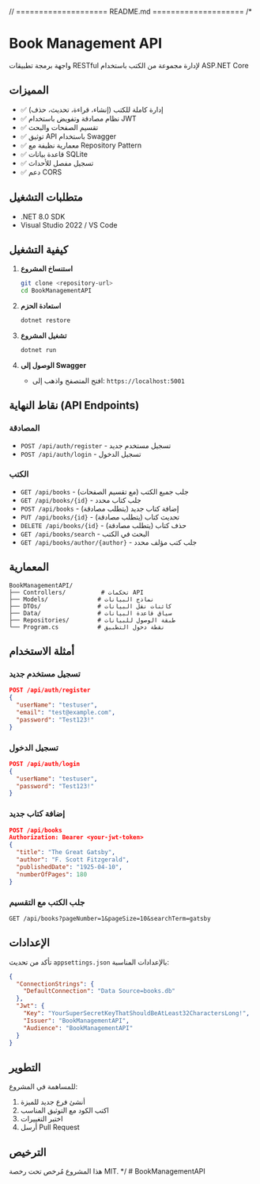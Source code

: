 ﻿// ==================== README.md ====================
/*
# Book Management API

واجهة برمجة تطبيقات RESTful لإدارة مجموعة من الكتب باستخدام ASP.NET Core

## المميزات

- ✅ إدارة كاملة للكتب (إنشاء، قراءة، تحديث، حذف)
- ✅ نظام مصادقة وتفويض باستخدام JWT
- ✅ تقسيم الصفحات والبحث
- ✅ توثيق API باستخدام Swagger
- ✅ معمارية نظيفة مع Repository Pattern
- ✅ قاعدة بيانات SQLite
- ✅ تسجيل مفصل للأحداث
- ✅ دعم CORS

## متطلبات التشغيل

- .NET 8.0 SDK
- Visual Studio 2022 / VS Code

## كيفية التشغيل

1. **استنساخ المشروع**
   ```bash
   git clone <repository-url>
   cd BookManagementAPI
   ```

2. **استعادة الحزم**
   ```bash
   dotnet restore
   ```

3. **تشغيل المشروع**
   ```bash
   dotnet run
   ```

4. **الوصول إلى Swagger**
   - افتح المتصفح واذهب إلى: `https://localhost:5001`

## نقاط النهاية (API Endpoints)

### المصادقة
- `POST /api/auth/register` - تسجيل مستخدم جديد
- `POST /api/auth/login` - تسجيل الدخول

### الكتب
- `GET /api/books` - جلب جميع الكتب (مع تقسيم الصفحات)
- `GET /api/books/{id}` - جلب كتاب محدد
- `POST /api/books` - إضافة كتاب جديد (يتطلب مصادقة)
- `PUT /api/books/{id}` - تحديث كتاب (يتطلب مصادقة)
- `DELETE /api/books/{id}` - حذف كتاب (يتطلب مصادقة)
- `GET /api/books/search` - البحث في الكتب
- `GET /api/books/author/{author}` - جلب كتب مؤلف محدد

## المعمارية

```
BookManagementAPI/
├── Controllers/          # تحكمات API
├── Models/              # نماذج البيانات
├── DTOs/                # كائنات نقل البيانات
├── Data/                # سياق قاعدة البيانات
├── Repositories/        # طبقة الوصول للبيانات
└── Program.cs           # نقطة دخول التطبيق
```

## أمثلة الاستخدام

### تسجيل مستخدم جديد
```json
POST /api/auth/register
{
  "userName": "testuser",
  "email": "test@example.com",
  "password": "Test123!"
}
```

### تسجيل الدخول
```json
POST /api/auth/login
{
  "userName": "testuser",
  "password": "Test123!"
}
```

### إضافة كتاب جديد
```json
POST /api/books
Authorization: Bearer <your-jwt-token>
{
  "title": "The Great Gatsby",
  "author": "F. Scott Fitzgerald",
  "publishedDate": "1925-04-10",
  "numberOfPages": 180
}
```

### جلب الكتب مع التقسيم
```
GET /api/books?pageNumber=1&pageSize=10&searchTerm=gatsby
```

## الإعدادات

تأكد من تحديث `appsettings.json` بالإعدادات المناسبة:

```json
{
  "ConnectionStrings": {
    "DefaultConnection": "Data Source=books.db"
  },
  "Jwt": {
    "Key": "YourSuperSecretKeyThatShouldBeAtLeast32CharactersLong!",
    "Issuer": "BookManagementAPI",
    "Audience": "BookManagementAPI"
  }
}
```

## التطوير

للمساهمة في المشروع:

1. أنشئ فرع جديد للميزة
2. اكتب الكود مع التوثيق المناسب
3. اختبر التغييرات
4. أرسل Pull Request

## الترخيص

هذا المشروع مُرخص تحت رخصة MIT.
*/
#   B o o k M a n a g e m e n t A P I 
 
 
